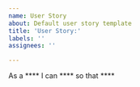 ```yaml
---
name: User Story
about: Default user story template
title: 'User Story:'
labels: ''
assignees: ''

---
```


As a **** I can **** so that ****
